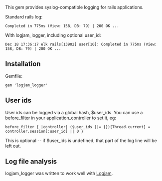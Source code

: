 This gem provides syslog-compatible logging for rails applications.

Standard rails log:

    Completed in 775ms (View: 158, DB: 79) | 200 OK ...
  
With logjam_logger, including optional user_id:

    Dec 18 17:36:17 elk rails[13902] user[10]: Completed in 775ms (View: 158, DB: 79) | 200 OK ...
  
## Installation

Gemfile:

    gem 'logjam_logger'
    

    
## User ids

User ids can be logged via a global hash, $user_ids. You can use a before_filter in your application_controller to set it, eg:

    before_filter { |controller| ($user_ids ||= {})[Thread.current] = controller.session[:user_id] || 0 }
    
This is optional -- if $user_ids is undefined, that part of the log line will be left out.
   
## Log file analysis

logjam_logger was written to work well with [Logjam](http://github.com/alpinegizmo/logjam).
